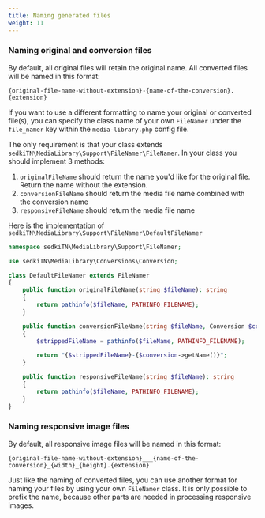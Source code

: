 ```yaml
---
title: Naming generated files
weight: 11
---
```


### Naming original and conversion files


By default, all original files will retain the original name. All converted files will be named in this format:

```
{original-file-name-without-extension}-{name-of-the-conversion}.{extension}
```

If you want to use a different formatting to name your original or converted file(s),
you can specify the class name of your own `FileNamer` under the `file_namer` key
within the `media-library.php` config file.

The only requirement is that your class extends `sedkiTN\MediaLibrary\Support\FileNamer\FileNamer`.
In your class you should implement 3 methods:
1. `originalFileName` should return the name you'd like for the original file. Return the name without the extension.
2. `conversionFileName` should return the media file name combined with the conversion name
3. `responsiveFileName` should return the media file name

Here is the implementation of `sedkiTN\MediaLibrary\Support\FileNamer\DefaultFileNamer`

```php
namespace sedkiTN\MediaLibrary\Support\FileNamer;

use sedkiTN\MediaLibrary\Conversions\Conversion;

class DefaultFileNamer extends FileNamer
{
    public function originalFileName(string $fileName): string
    {
        return pathinfo($fileName, PATHINFO_FILENAME);
    }

    public function conversionFileName(string $fileName, Conversion $conversion): string
    {
        $strippedFileName = pathinfo($fileName, PATHINFO_FILENAME);

        return "{$strippedFileName}-{$conversion->getName()}";
    }

    public function responsiveFileName(string $fileName): string
    {
        return pathinfo($fileName, PATHINFO_FILENAME);
    }
}
```

### Naming responsive image files

By default, all responsive image files will be named in this format:

```
{original-file-name-without-extension}___{name-of-the-conversion}_{width}_{height}.{extension}
```

Just like the naming of converted files, you can use another format for naming your files
by using your own `FileNamer` class. It is only possible to prefix the name, because other parts are needed in processing responsive images.
